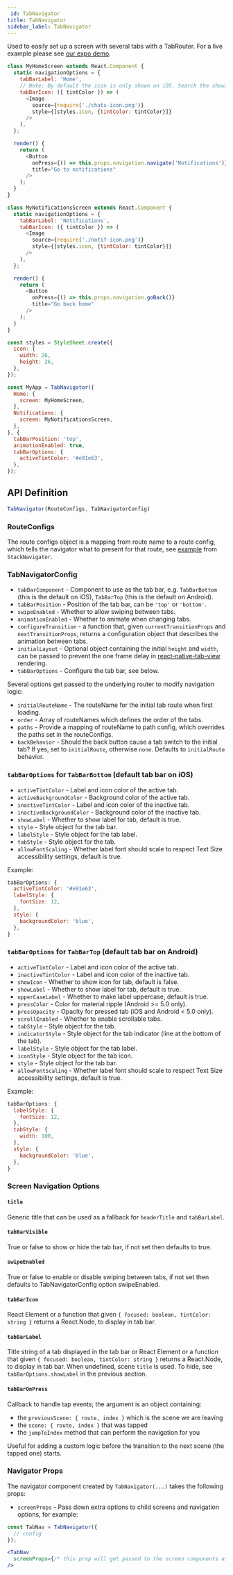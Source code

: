 ```yaml
---
 id: TabNavigator
title: TabNavigator
sidebar_label: TabNavigator
---
```


<!-- # TabNavigator -->

Used to easily set up a screen with several tabs with a TabRouter. For a live example please see [our expo demo](https://exp.host/@react-navigation/NavigationPlayground).

```js
class MyHomeScreen extends React.Component {
  static navigationOptions = {
    tabBarLabel: 'Home',
    // Note: By default the icon is only shown on iOS. Search the showIcon option below.
    tabBarIcon: ({ tintColor }) => (
      <Image
        source={require('./chats-icon.png')}
        style={[styles.icon, {tintColor: tintColor}]}
      />
    ),
  };

  render() {
    return (
      <Button
        onPress={() => this.props.navigation.navigate('Notifications')}
        title="Go to notifications"
      />
    );
  }
}

class MyNotificationsScreen extends React.Component {
  static navigationOptions = {
    tabBarLabel: 'Notifications',
    tabBarIcon: ({ tintColor }) => (
      <Image
        source={require('./notif-icon.png')}
        style={[styles.icon, {tintColor: tintColor}]}
      />
    ),
  };

  render() {
    return (
      <Button
        onPress={() => this.props.navigation.goBack()}
        title="Go back home"
      />
    );
  }
}

const styles = StyleSheet.create({
  icon: {
    width: 26,
    height: 26,
  },
});

const MyApp = TabNavigator({
  Home: {
    screen: MyHomeScreen,
  },
  Notifications: {
    screen: MyNotificationsScreen,
  },
}, {
  tabBarPosition: 'top',
  animationEnabled: true,
  tabBarOptions: {
    activeTintColor: '#e91e63',
  },
});
```

## API Definition

```js
TabNavigator(RouteConfigs, TabNavigatorConfig)
```

### RouteConfigs

The route configs object is a mapping from route name to a route config, which tells the navigator what to present for that route, see [example](/docs/api/navigators/StackNavigator.md#routeconfigs) from `StackNavigator`.

### TabNavigatorConfig

- `tabBarComponent` - Component to use as the tab bar, e.g. `TabBarBottom`
(this is the default on iOS), `TabBarTop`
(this is the default on Android).
- `tabBarPosition` - Position of the tab bar, can be `'top'` or `'bottom'`.
- `swipeEnabled` - Whether to allow swiping between tabs.
- `animationEnabled` - Whether to animate when changing tabs.
- `configureTransition` - a function that, given `currentTransitionProps` and `nextTransitionProps`, returns a configuration object that describes the animation between tabs.
- `initialLayout` - Optional object containing the initial `height` and `width`, can be passed to prevent the one frame delay in [react-native-tab-view](https://github.com/react-native-community/react-native-tab-view#avoid-one-frame-delay) rendering.
- `tabBarOptions` - Configure the tab bar, see below.

Several options get passed to the underlying router to modify navigation logic:

- `initialRouteName` - The routeName for the initial tab route when first loading.
- `order` - Array of routeNames which defines the order of the tabs.
- `paths` - Provide a mapping of routeName to path config, which overrides the paths set in the routeConfigs.
- `backBehavior` - Should the back button cause a tab switch to the initial tab? If yes, set to `initialRoute`, otherwise `none`. Defaults to `initialRoute` behavior.

### `tabBarOptions` for `TabBarBottom` (default tab bar on iOS)

- `activeTintColor` - Label and icon color of the active tab.
- `activeBackgroundColor` - Background color of the active tab.
- `inactiveTintColor` - Label and icon color of the inactive tab.
- `inactiveBackgroundColor` - Background color of the inactive tab.
- `showLabel` - Whether to show label for tab, default is true.
- `style` - Style object for the tab bar.
- `labelStyle` - Style object for the tab label.
- `tabStyle` - Style object for the tab.
- `allowFontScaling` - Whether label font should scale to respect Text Size accessibility settings, default is true.

Example:

```js
tabBarOptions: {
  activeTintColor: '#e91e63',
  labelStyle: {
    fontSize: 12,
  },
  style: {
    backgroundColor: 'blue',
  },
}
```

### `tabBarOptions` for `TabBarTop` (default tab bar on Android)

- `activeTintColor` - Label and icon color of the active tab.
- `inactiveTintColor` - Label and icon color of the inactive tab.
- `showIcon` - Whether to show icon for tab, default is false.
- `showLabel` - Whether to show label for tab, default is true.
- `upperCaseLabel` - Whether to make label uppercase, default is true.
- `pressColor` - Color for material ripple (Android >= 5.0 only).
- `pressOpacity` - Opacity for pressed tab (iOS and Android < 5.0 only).
- `scrollEnabled` - Whether to enable scrollable tabs.
- `tabStyle` - Style object for the tab.
- `indicatorStyle` - Style object for the tab indicator (line at the bottom of the tab).
- `labelStyle` - Style object for the tab label.
- `iconStyle` - Style object for the tab icon.
- `style` - Style object for the tab bar.
- `allowFontScaling` - Whether label font should scale to respect Text Size accessibility settings, default is true.

Example:

```js
tabBarOptions: {
  labelStyle: {
    fontSize: 12,
  },
  tabStyle: {
    width: 100,
  },
  style: {
    backgroundColor: 'blue',
  },
}
```

### Screen Navigation Options

#### `title`

Generic title that can be used as a fallback for `headerTitle` and `tabBarLabel`.

#### `tabBarVisible`

True or false to show or hide the tab bar, if not set then defaults to true.

#### `swipeEnabled`

True or false to enable or disable swiping between tabs, if not set then defaults to TabNavigatorConfig option swipeEnabled.

#### `tabBarIcon`

React Element or a function that given `{ focused: boolean, tintColor: string }` returns a React.Node, to display in tab bar.

#### `tabBarLabel`

Title string of a tab displayed in the tab bar or React Element or a function that given `{ focused: boolean, tintColor: string }` returns a React.Node, to display in tab bar. When undefined, scene `title` is used. To hide, see `tabBarOptions.showLabel` in the previous section.

#### `tabBarOnPress`

Callback to handle tap events; the argument is an object containing:

* the `previousScene: { route, index }` which is the scene we are leaving
* the `scene: { route, index }` that was tapped
* the `jumpToIndex` method that can perform the navigation for you

Useful for adding a custom logic before the transition to the next scene (the tapped one) starts.

### Navigator Props

The navigator component created by `TabNavigator(...)` takes the following props:

- `screenProps` - Pass down extra options to child screens and navigation options, for example:


 ```jsx
 const TabNav = TabNavigator({
   // config
 });

 <TabNav
   screenProps={/* this prop will get passed to the screen components as this.props.screenProps */}
 />
 ```
